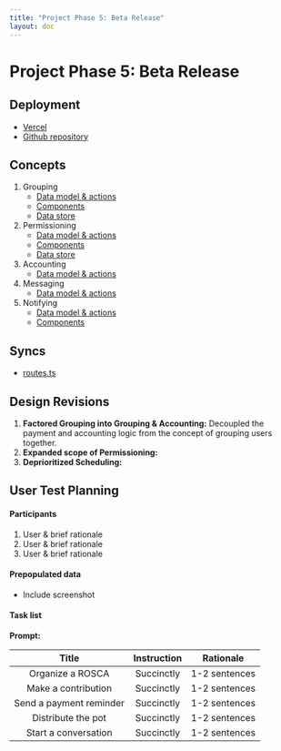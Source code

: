 ```yaml
---
title: "Project Phase 5: Beta Release"
layout: doc
---
```


# Project Phase 5: Beta Release

## Deployment
- [Vercel](https://oscar-kappa.vercel.app/)
- [Github repository](https://github.com/angelwhipple/oscar)

## Concepts
1. Grouping
   - [Data model & actions](https://github.com/angelwhipple/oscar/blob/main/server/concepts/grouping.ts)
   - [Components](https://github.com/angelwhipple/oscar/tree/main/client/components/Grouping)
   - [Data store](https://github.com/angelwhipple/oscar/blob/main/client/stores/group.ts)
2. Permissioning
   - [Data model & actions](https://github.com/angelwhipple/oscar/blob/main/server/concepts/permissioning.ts)
   - [Components](https://github.com/angelwhipple/oscar/tree/main/client/components/Permission)
   - [Data store](https://github.com/angelwhipple/oscar/blob/main/client/stores/user.ts)
3. Accounting
    - [Data model & actions](https://github.com/angelwhipple/oscar/blob/main/server/concepts/accounting.ts)
4. Messaging
   - [Data model & actions](https://github.com/angelwhipple/oscar/blob/main/server/concepts/messaging.ts)
5. Notifying
   - [Data model & actions](https://github.com/angelwhipple/oscar/blob/main/server/concepts/notifying.ts)
   - [Components](https://github.com/angelwhipple/oscar/tree/main/client/components/Notifying)

## Syncs
- [routes.ts](https://github.com/angelwhipple/oscar/blob/main/server/routes.ts)

## Design Revisions
1. **Factored Grouping into Grouping & Accounting:** Decoupled the payment and accounting logic from the concept of grouping users together.
2. **Expanded scope of Permissioning:**
3. **Deprioritized Scheduling:**

## User Test Planning

#### Participants
1. User & brief rationale
2. User & brief rationale
3. User & brief rationale

#### Prepopulated data
- Include screenshot

#### Task list
**Prompt:**

|          Title          | Instruction |   Rationale    |
|:-----------------------:|:-----------:|:--------------:|
|    Organize a ROSCA     | Succinctly  | 1-2 sentences  |
|   Make a contribution   | Succinctly  | 1-2 sentences  |
| Send a payment reminder | Succinctly  | 1-2 sentences  |
|   Distribute the pot    | Succinctly  | 1-2 sentences  |
|  Start a conversation   | Succinctly  | 1-2 sentences  |

